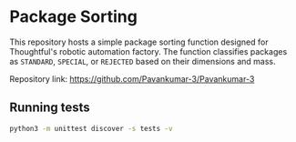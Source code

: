 # Package Sorting

This repository hosts a simple package sorting function designed for Thoughtful's robotic automation factory. The function classifies packages as `STANDARD`, `SPECIAL`, or `REJECTED` based on their dimensions and mass.

Repository link: <https://github.com/Pavankumar-3/Pavankumar-3>

## Running tests

```bash
python3 -m unittest discover -s tests -v
```

